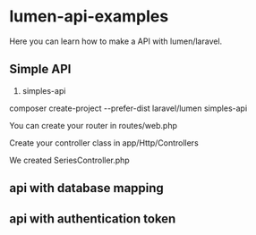 # lumen-api-examples
Here you can learn how to make a API with lumen/laravel.


## Simple API

01. simples-api


composer create-project --prefer-dist laravel/lumen simples-api

You can create your router in routes/web.php 

Create your controller class in app/Http/Controllers

We created SeriesController.php

## api with database mapping



## api with authentication token

